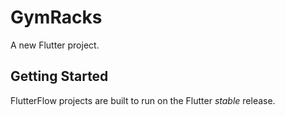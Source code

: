 # GymRacks

A new Flutter project.

## Getting Started

FlutterFlow projects are built to run on the Flutter _stable_ release.
